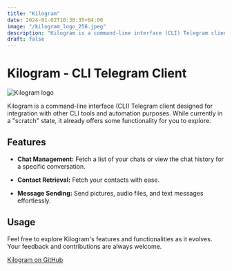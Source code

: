 ```yaml
---
title: "Kilogram"
date: 2024-01-02T10:30:35+04:00
image: "/kilogram_logo_256.jpeg"
description: "Kilogram is a command-line interface (CLI) Telegram client designed for..."
draft: false
---
```


# Kilogram - CLI Telegram Client

![Kilogram logo](/kilogram_logo.jpeg)

Kilogram is a command-line interface (CLI) Telegram client designed for integration with other CLI tools and automation purposes. While currently in a "scratch" state, it already offers some functionality for you to explore.

## Features

- **Chat Management:** Fetch a list of your chats or view the chat history for a specific conversation.
  
- **Contact Retrieval:** Fetch your contacts with ease.

- **Message Sending:** Send pictures, audio files, and text messages effortlessly.

## Usage

Feel free to explore Kilogram's features and functionalities as it evolves. Your feedback and contributions are always welcome.

[Kilogram on GitHub](https://github.com/ButbkaDrug/kilogram)
